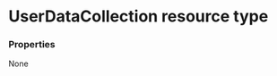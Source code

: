 # UserDataCollection resource type



### Properties
None

<!-- uuid: 64905128-f13e-4cb1-a563-98c5f9b24d0d
2015-10-09 17:20:42 UTC -->